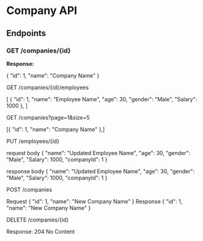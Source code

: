 # Company API

## Endpoints

### GET /companies/{id}

**Response:**

{
  "id": 1,
  "name": "Company Name"
}


GET /companies/{id}/employees

[
{
"id": 1,
"name": "Employee Name",
"age": 30,
"gender": "Male",
"Salary": 1000
},
]

GET /companies?page=1&size=5

[{ "id": 1, "name": "Company Name" },]

PUT /employees/{id}

request body
{
"name": "Updated Employee Name",
"age": 30,
"gender": "Male",
"Salary": 1000,
"companyId": 1
}

response body
{
"name": "Updated Employee Name",
"age": 30,
"gender": "Male",
"Salary": 1000,
"companyId": 1
}

POST /companies

Request
{
"id": 1,
"name": "New Company Name"
}
Response
{
"id": 1,
"name": "New Company Name"
}

DELETE /companies/{id}

Response:
204 No Content